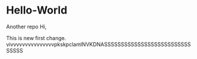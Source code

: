 # Hello-World
Another repo
Hi, 

This is new first change.
vivvvvvvvvvvvvvvvpkskpclamlNVKDNASSSSSSSSSSSSSSSSSSSSSSSSSSSSSSS
